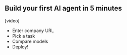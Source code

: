 ## Build your first AI agent in 5 minutes
[video]
- Enter company URL
- Pick a task
- Compare models
- Deploy!